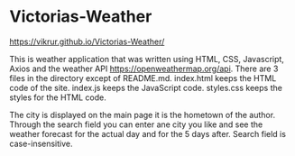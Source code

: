 # Victorias-Weather
https://vikrur.github.io/Victorias-Weather/

This is weather application that was written using HTML, CSS, Javascript, Axios and the weather API https://openweathermap.org/api.
There are 3 files in the directory except of README.md.
index.html keeps the HTML code of the site.
index.js keeps the JavaScript code.
styles.css keeps the styles for the HTML code.

The city is displayed on the main page it is the hometown of the author. 
Through the search field you can enter ane city you like and see the weather forecast for the actual day and for the 5 days after.
Search field is case-insensitive.
